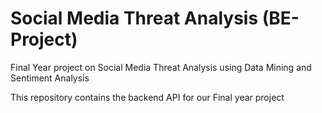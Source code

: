 # Social Media Threat Analysis (BE-Project)

Final Year project on Social Media Threat Analysis using Data Mining and Sentiment Analysis

This repository contains the backend API for our Final year project
